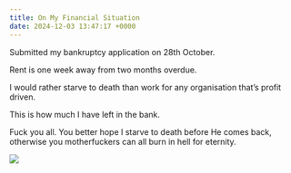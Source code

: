 ```yaml
---
title: On My Financial Situation
date: 2024-12-03 13:47:17 +0000
---
```


Submitted my bankruptcy application on 28th October.

Rent is one week away from two months overdue.

I would rather starve to death than work for any organisation that’s profit driven.

This is how much I have left in the bank.

Fuck you all. You better hope I starve to death before He comes back, otherwise you motherfuckers can all burn in hell for eternity.

![](/dac5d75528d41ab23f1e47332ef6b644.png)